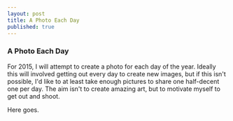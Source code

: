 ```yaml
---
layout: post
title: A Photo Each Day
published: true
---
```


### A Photo Each Day 

For 2015, I will attempt to create a photo for each day of the year. Ideally this will involved getting out every day to create new images, but if this isn't possible, I'd like to at least take enough pictures to share one half-decent one per day. The aim isn't to create amazing art, but to motivate myself to get out and shoot. 

Here goes.